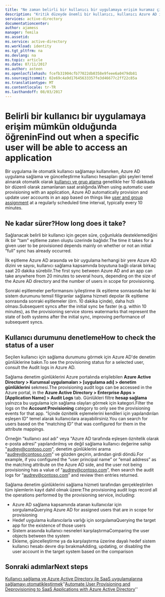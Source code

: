 ```yaml
---
title: "Ne zaman belirli bir kullanıcı bir uygulamaya erişim kuramaz çıkışı Bul | Microsoft Docs"
description: "Kritik düzeyde önemli bir kullanıcı, kullanıcı Azure AD ile sağlamak için yapılandırdığınız uygulama erişebilmeleri zaman öğrenmek nasıl"
services: active-directory
documentationcenter: 
author: ajamess
manager: femila
ms.assetid: 
ms.service: active-directory
ms.workload: identity
ms.tgt_pltfrm: na
ms.devlang: na
ms.topic: article
ms.date: 07/11/2017
ms.author: asteen
ms.openlocfilehash: fcefb31904cfb77022db0358e9feee6a0479db81
ms.sourcegitcommit: 02e69c4a9d17645633357fe3d46677c2ff22c85a
ms.translationtype: MT
ms.contentlocale: tr-TR
ms.lasthandoff: 08/03/2017
---
```

# <a name="find-out-when-a-specific-user-will-be-able-to-access-an-application"></a><span data-ttu-id="894f1-103">Belirli bir kullanıcı bir uygulamaya erişim mümkün olduğunda öğrenin</span><span class="sxs-lookup"><span data-stu-id="894f1-103">Find out when a specific user will be able to access an application</span></span>
<span data-ttu-id="894f1-104">Bir uygulama ile otomatik kullanıcı sağlamayı kullanırken, Azure AD uygulama sağlama ve güncelleştirme kullanıcı hesapları gibi şeyleri temel alınarak otomatik olarak [kullanıcı ve grup atama](https://docs.microsoft.com/azure/active-directory/active-directory-coreapps-assign-user-azure-portal) genellikle her 10 dakikada bir düzenli olarak zamanlanan saat aralığında.</span><span class="sxs-lookup"><span data-stu-id="894f1-104">When using automatic user provisioning with an application, Azure AD automatically provision and update user accounts in an app based on things like [user and group assignment](https://docs.microsoft.com/azure/active-directory/active-directory-coreapps-assign-user-azure-portal) at a regularly scheduled time interval, typically every 10 minutes.</span></span>

## <a name="how-long-does-it-take"></a><span data-ttu-id="894f1-105">Ne kadar sürer?</span><span class="sxs-lookup"><span data-stu-id="894f1-105">How long does it take?</span></span>

<span data-ttu-id="894f1-106">Sağlanacak belirli bir kullanıcı için geçen süre, çoğunlukla desteklemediğini ilk bir "tam" eşitleme zaten oluştu üzerinde bağlıdır.</span><span class="sxs-lookup"><span data-stu-id="894f1-106">The time it takes for a given user to be provisioned depends mainly on whether or not an initial “full” sync has already occurred.</span></span>

<span data-ttu-id="894f1-107">İlk eşitleme Azure AD arasında ve bir uygulama herhangi bir yere Azure AD dizini ve sayısı, kullanıcı sağlama kapsamında boyutuna bağlı olarak birkaç saat 20 dakika sürebilir.</span><span class="sxs-lookup"><span data-stu-id="894f1-107">The first sync between Azure AD and an app can take anywhere from 20 minutes to several hours, depending on the size of the Azure AD directory and the number of users in scope for provisioning.</span></span> 

<span data-ttu-id="894f1-108">Sonraki eşitlemeler performansını iyileştirme ilk eşitleme sonrasında her iki sistem durumunu temsil filigranlar sağlama hizmeti depolar ilk eşitleme sonrasında sonraki eşitlemeler (örn. 10 dakika içinde), daha hızlı olması.</span><span class="sxs-lookup"><span data-stu-id="894f1-108">Subsequent syncs after the initial sync be faster (e.g. within 10 minutes), as the provisioning service stores watermarks that represent the state of both systems after the initial sync, improving performance of subsequent syncs.</span></span>

## <a name="how-to-check-the-status-of-a-user"></a><span data-ttu-id="894f1-109">Kullanıcı durumunu denetleme</span><span class="sxs-lookup"><span data-stu-id="894f1-109">How to check the status of a user</span></span>

<span data-ttu-id="894f1-110">Seçilen kullanıcı için sağlama durumunu görmek için Azure AD'de denetim günlüklerine bakın.</span><span class="sxs-lookup"><span data-stu-id="894f1-110">To see the provisioning status for a selected user, consult the Audit logs in Azure AD.</span></span>

<span data-ttu-id="894f1-111">Sağlama denetim günlüklerini Azure portalında erişilebilen **Azure Active Directory &gt; Kurumsal uygulamaları &gt; \[uygulama adı\] &gt; denetim günlüklerini** sekmesi.</span><span class="sxs-lookup"><span data-stu-id="894f1-111">The provisioning audit logs can be accessed in the Azure portal, in the **Azure Active Directory &gt; Enterprise Apps &gt; \[Application Name\] &gt; Audit Logs** tab.</span></span> <span data-ttu-id="894f1-112">Günlükleri filtre **hesap sağlama** yalnızca bu uygulama için sağlama olayları görmek için kategori.</span><span class="sxs-lookup"><span data-stu-id="894f1-112">Filter the logs on the **Account Provisioning** category to only see the provisioning events for that app.</span></span> <span data-ttu-id="894f1-113">"İçinde öznitelik eşlemelerini kendileri için yapılandırılan eşleşen ID" temel alarak kullanıcılara arayabilirsiniz.</span><span class="sxs-lookup"><span data-stu-id="894f1-113">You can search for users based on the “matching ID” that was configured for them in the attribute mappings.</span></span> 

<span data-ttu-id="894f1-114">Örneğin "kullanıcı asıl adı" veya "Azure AD tarafında eşleşen öznitelik olarak e-posta adresi" yapılandırılmış ve değil sağlama kullanıcı değerine sahip "audrey@contoso.com", denetim günlüklerini arama "audrey@contoso.com" ve gözden geçirin, ardından girdi döndü.</span><span class="sxs-lookup"><span data-stu-id="894f1-114">For example, if you configured the “user principal name” or “email address” as the matching attribute on the Azure AD side, and the user not being provisioning has a value of “audrey@contoso.com”, then search the audit logs for “audrey@contoso.com” and review then entries returned.</span></span>

<span data-ttu-id="894f1-115">Sağlama denetim günlüklerini sağlama hizmeti tarafından gerçekleştirilen tüm işlemlerin kayıt dahil olmak üzere:</span><span class="sxs-lookup"><span data-stu-id="894f1-115">The provisioning audit logs record all the operations performed by the provisioning service, including:</span></span>

* <span data-ttu-id="894f1-116">Azure AD sağlama kapsamında atanan kullanıcılar için sorgulama</span><span class="sxs-lookup"><span data-stu-id="894f1-116">Querying Azure AD for assigned users that are in scope for provisioning</span></span>
* <span data-ttu-id="894f1-117">Hedef uygulama kullanıcılarla varlığı için sorgulama</span><span class="sxs-lookup"><span data-stu-id="894f1-117">Querying the target app for the existence of those users</span></span>
* <span data-ttu-id="894f1-118">Sistem arasında kullanıcı nesneleri karşılaştırma</span><span class="sxs-lookup"><span data-stu-id="894f1-118">Comparing the user objects between the system</span></span>
* <span data-ttu-id="894f1-119">Ekleme, güncelleştirme ya da karşılaştırma üzerine dayalı hedef sistem kullanıcı hesabı devre dışı bırakma</span><span class="sxs-lookup"><span data-stu-id="894f1-119">Adding, updating, or disabling the user account in the target system based on the comparison</span></span>

## <a name="next-steps"></a><span data-ttu-id="894f1-120">Sonraki adımlar</span><span class="sxs-lookup"><span data-stu-id="894f1-120">Next steps</span></span>
<span data-ttu-id="894f1-121">[Kullanıcı sağlama ve Azure Active Directory ile SaaS uygulamalarına sağlamayı otomatikleştirmek](https://docs.microsoft.com/azure/active-directory/active-directory-saas-app-provisioning)''</span><span class="sxs-lookup"><span data-stu-id="894f1-121">[Automate User Provisioning and Deprovisioning to SaaS Applications with Azure Active Directory](https://docs.microsoft.com/azure/active-directory/active-directory-saas-app-provisioning)''</span></span>
